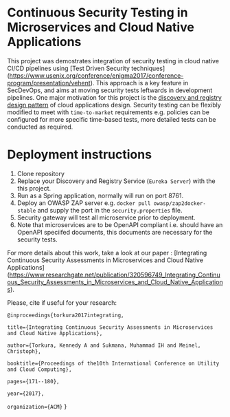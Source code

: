 # Continuous Security Testing in Microservices and Cloud Native Applications
This project was demostrates integration of security testing in cloud native CI/CD pipelines using [Test Driven Security techniques] (https://www.usenix.org/conference/enigma2017/conference-program/presentation/vehent). This approach is a key feature in SecDevOps, and aims at moving security tests leftwards in development pipelines.
One major motivation for this project is the [discovery and registry design pattern](https://microservices.io/patterns/service-registry.html) of cloud applications design.
Security testing can be flexibly modified to meet with `time-to-market` requirements e.g. policies can be configured for more specific time-based tests, more detailed tests can be conducted as required. 

# Deployment instructions
1. Clone repository
2. Replace your Discovery and Registry Service (`Eureka Server`) with the this project.
3. Run as a Spring application, normally will run on port 8761.
4. Deploy an OWASP ZAP server e.g. `docker pull owasp/zap2docker-stable` and supply the port in the `security.properties` file.
5. Security gateway will test all microservice prior to deployment. 
6. Note that microservices are to be OpenAPI compliant i.e. should have an OpenAPI speciifed documents, this documents are necessary for the security tests.
 
For more details about this work, take a look at our paper : [Integrating Continuous Security Assessments in Microservices and Cloud Native Applications] (https://www.researchgate.net/publication/320596749_Integrating_Continuous_Security_Assessments_in_Microservices_and_Cloud_Native_Applications).

Please, cite if useful for your research:

`@inproceedings{torkura2017integrating,`

  `title={Integrating Continuous Security Assessments in Microservices and Cloud Native Applications},`
  
  `author={Torkura, Kennedy A and Sukmana, Muhammad IH and Meinel, Christoph},`
  
  `booktitle={Proceedings of the10th International Conference on Utility and Cloud Computing},`
  
  `pages={171--180},`
  
  `year={2017},`
  
  `organization={ACM}`
}